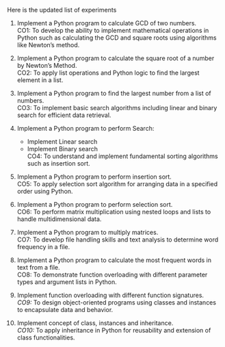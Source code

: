 Here is the updated list of experiments

1. Implement a Python program to calculate GCD of two numbers.  
CO1: To develop the ability to implement mathematical operations in Python such as calculating the GCD and square roots using algorithms like Newton’s method.

2. Implement a Python program to calculate the square root of a number by Newton’s Method.  
CO2: To apply list operations and Python logic to find the largest element in a list.

3. Implement a Python program to find the largest number from a list of numbers.  
CO3: To implement basic search algorithms including linear and binary search for efficient data retrieval.

4. Implement a Python program to perform Search:  
   - Implement Linear search  
   - Implement Binary search  
CO4: To understand and implement fundamental sorting algorithms such as insertion sort.

5. Implement a Python program to perform insertion sort.  
CO5: To apply selection sort algorithm for arranging data in a specified order using Python.

6. Implement a Python program to perform selection sort.  
CO6: To perform matrix multiplication using nested loops and lists to handle multidimensional data.

7. Implement a Python program to multiply matrices.  
CO7: To develop file handling skills and text analysis to determine word frequency in a file.

8. Implement a Python program to calculate the most frequent words in text from a file.  
CO8: To demonstrate function overloading with different parameter types and argument lists in Python.


9.  Implement function overloading with different function signatures.  
*CO9:* To design object-oriented programs using classes and instances to encapsulate data and behavior.

10.  Implement concept of class, instances and inheritance.  
*CO10:* To apply inheritance in Python for reusability and extension of class functionalities.
